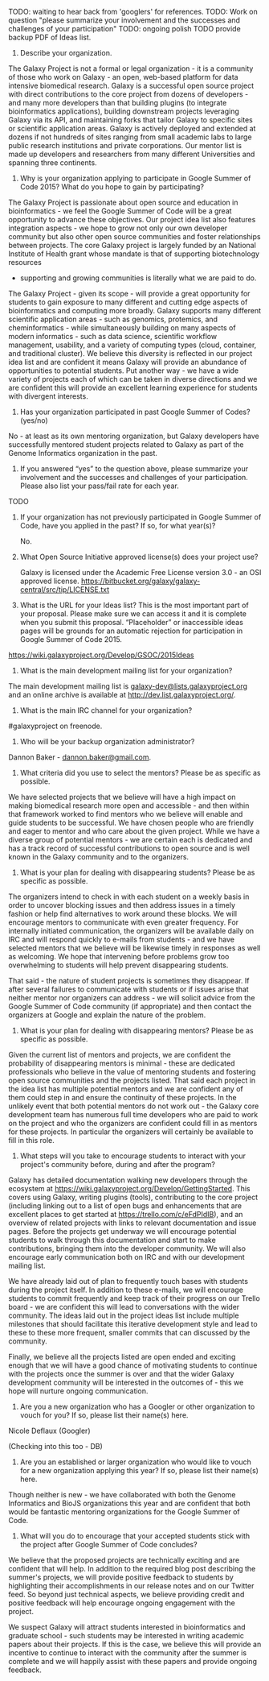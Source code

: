 TODO: waiting to hear back from 'googlers' for references.
TODO: Work on question "please summarize your involvement and the successes and challenges of your participation"
TODO: ongoing polish
TODO provide backup PDF of Ideas list.

1. Describe your organization.

  The Galaxy Project is not a formal or legal organization - it is a community
  of those who work on Galaxy - an open, web-based platform for data intensive
  biomedical research. Galaxy is a successful open source project with direct
  contributions to the core project from dozens of developers - and many more
  developers than that building plugins (to integrate bioinformatics
  applications), building downstream projects leveraging Galaxy via its API,
  and maintaining forks that tailor Galaxy to specific sites or scientific
  application areas. Galaxy is actively deployed and extended at dozens if not
  hundreds of sites ranging from small academic labs to large public research
  institutions and private corporations. Our mentor list is made up developers
  and researchers from many different Universities and spanning three
  continents.

1. Why is your organization applying to participate in Google Summer of Code 2015? What do you hope to gain by participating?

  The Galaxy Project is passionate about open source and education in
  bioinformatics - we feel the Google Summer of Code will be a great
  opportunity to advance these objectives. Our project idea list also features
  integration aspects - we hope to grow not only our own developer community
  but also other open source communities and foster relationships between
  projects. The core Galaxy project is largely funded by an National Institute
  of Health grant whose mandate is that of supporting biotechnology resources
  - supporting and growing communities is literally what we are paid to do.

  The Galaxy Project - given its scope - will provide a great opportunity for
  students to gain exposure to many different and cutting edge aspects of
  bioinformatics and computing more broadly. Galaxy supports many different
  scientific application areas - such as genomics, protemics, and
  cheminformatics - while simultaneously building on many aspects of modern
  informatics - such as data science, scientific workflow management,
  usability, and a variety of computing types (cloud, container, and
  traditional cluster). We believe this diversity is reflected in our project
  idea list and are confident it means Galaxy will provide an abundance of
  opportunities to potential students. Put another way - we have a wide
  variety of projects each of which can be taken in diverse directions and we
  are confident this will provide an excellent learning experience for
  students with divergent interests.


1. Has your organization participated in past Google Summer of Codes? (yes/no)

  No - at least as its own mentoring organization, but Galaxy developers have
  successfully mentored student projects related to Galaxy as part of the
  Genome Informatics organization in the past.

1. If you answered “yes” to the question above, please summarize your involvement and the successes and challenges of your participation. Please also list your pass/fail rate for each year.

  TODO

1. If your organization has not previously participated in Google Summer of Code, have you applied in the past? If so, for what year(s)?

   No.

1. What Open Source Initiative approved license(s) does your project use?

   Galaxy is licensed under the Academic Free License version 3.0 - an OSI approved license. https://bitbucket.org/galaxy/galaxy-central/src/tip/LICENSE.txt

1. What is the URL for your Ideas list? This is the most important part of your proposal. Please make sure we can access it and it is complete when you submit this proposal. “Placeholder” or inaccessible ideas pages will be grounds for an automatic rejection for participation in Google Summer of Code 2015.

  https://wiki.galaxyproject.org/Develop/GSOC/2015Ideas

1. What is the main development mailing list for your organization?

  The main development mailing list is galaxy-dev@lists.galaxyproject.org and
  an online archive is available at http://dev.list.galaxyproject.org/.

1. What is the main IRC channel for your organization?

  #galaxyproject on freenode.

1. Who will be your backup organization administrator?

  Dannon Baker - dannon.baker@gmail.com.

1. What criteria did you use to select the mentors? Please be as specific as possible.

  We have selected projects that we believe will have a high impact on making
  biomedical research more open and accessible - and then within that framework
  worked to find mentors who we believe will enable and guide students to be
  successful. We have chosen people who are friendly and eager to mentor and
  who care about the given project. While we have a diverse group of potential
  mentors - we are certain each is dedicated and has a track record of
  successful contributions to open source and is well known in the Galaxy
  community and to the organizers.

1. What is your plan for dealing with disappearing students? Please be as specific as possible.

  The organizers intend to check in with each student on a weekly basis in
  order to uncover blocking issues and then address issues in a timely fashion
  or help find alternatives to work around these blocks. We will encourage
  mentors to communicate with even greater frequency. For internally initiated
  communication, the organizers will be available daily on IRC and will respond
  quickly to e-mails from students - and we have selected mentors that we
  believe will be likewise timely in responses as well as welcoming. We hope
  that intervening before problems grow too overwhelming to students will help
  prevent disappearing students.

  That said - the nature of student projects is sometimes they disappear. If
  after several failures to communicate with students or if issues arise that
  neither mentor nor organizers can address - we will solicit advice from the
  Google Summer of Code community (if appropriate) and then contact the
  organizers at Google and explain the nature of the problem.

1. What is your plan for dealing with disappearing mentors? Please be as specific as possible.

  Given the current list of mentors and projects, we are confident the
  probability of disappearing mentors is minimal - these are dedicated
  professionals who believe in the value of mentoring students and fostering
  open source communities and the projects listed. That said each project in
  the idea list has multiple potential mentors and we are confident any of them
  could step in and ensure the continuity of these projects. In the unlikely
  event that both potential mentors do not work out - the Galaxy core
  development team has numerous full time developers who are paid to work on
  the project and who the organizers are confident could fill in as mentors for
  these projects. In particular the organizers will certainly be available to
  fill in this role.

1. What steps will you take to encourage students to interact with your project's community before, during and after the program?

  Galaxy has detailed documentation walking new developers through the
  ecosystem at https://wiki.galaxyproject.org/Develop/GettingStarted. This
  covers using Galaxy, writing plugins (tools), contributing to the core
  project (including linking out to a list of open bugs and enhancements that
  are excellent places to get started at https://trello.com/c/eFdPIdIB), and an
  overview of related projects with links to relevant documentation and issue
  pages. Before the projects get underway we will encourage potential students
  to walk through this documentation and start to make contributions, bringing
  them into the developer community. We will also encourage early communication
  both on IRC and with our development mailing list.

  We have already laid out of plan to frequently touch bases with students
  during the project itself. In addition to these e-mails, we will encourage
  students to commit frequently and keep track of their progress on our Trello
  board - we are confident this will lead to conversations with the wider
  community. The ideas laid out in the project ideas list include multiple
  milestones that should facilitate this iterative development style and lead
  to these to these more frequent, smaller commits that can discussed by the
  community.

  Finally, we believe all the projects listed are open ended and exciting
  enough that we will have a good chance of motivating students to continue
  with the projects once the summer is over and that the wider Galaxy
  development community will be interested in the outcomes of - this we hope
  will nurture ongoing communication.

1. Are you a new organization who has a Googler or other organization to vouch for you? If so, please list their name(s) here.

  Nicole Deflaux (Googler)

  (Checking into this too - DB)

1. Are you an established or larger organization who would like to vouch for a new organization applying this year? If so, please list their name(s) here.

  Though neither is new - we have collaborated with both the Genome
  Informatics and BioJS organizations this year and are confident that both
  would be fantastic mentoring organizations for the Google Summer of Code.

1. What will you do to encourage that your accepted students stick with the project after Google Summer of Code concludes?

  We believe that the proposed projects are technically exciting and are confident that
  will help. In addition to the required blog post describing the summer's
  projects, we will provide positive feedback to students by highlighting
  their accomplishments in our release notes and on our Twitter feed. So beyond
  just technical aspects, we believe providing credit and positive feedback
  will help encourage ongoing engagement with the project.

  We suspect Galaxy will attract students interested in bioinformatics and
  graduate school - such students may be interested in writing academic papers
  about their projects. If this is the case, we believe this will provide an
  incentive to continue to interact with the community after the summer is
  complete and we will happily assist with these papers and provide ongoing
  feedback.
